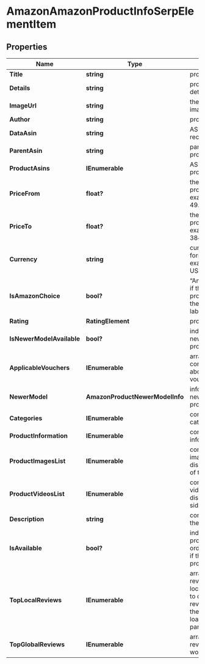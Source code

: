 # AmazonAmazonProductInfoSerpElementItem


## Properties

| Name | Type | Description | Notes |
|------------ | ------------- | ------------- | -------------|
**Title** | **string** | product title |[optional]|
**Details** | **string** | product specs and other details |[optional]|
**ImageUrl** | **string** | the URL of the product image |[optional]|
**Author** | **string** | product brand name |[optional]|
**DataAsin** | **string** | ASIN of the product received in a POST array |[optional]|
**ParentAsin** | **string** | parent ASIN of the product |[optional]|
**ProductAsins** | **IEnumerable<string>** | ASINs of all found product modifications |[optional]|
**PriceFrom** | **float?** | the lower limit of the product price range<br>example:<br>49.98 |[optional]|
**PriceTo** | **float?** | the upper limit of the product price range<br>example:<br>384.99 |[optional]|
**Currency** | **string** | currency in the ISO format<br>example:<br>USD |[optional]|
**IsAmazonChoice** | **bool?** | “Amazon’s choice” label<br>if the value is true, the product is marked with the “Amazon’s choice” label |[optional]|
**Rating** | **RatingElement** | product rating info |[optional]|
**IsNewerModelAvailable** | **bool?** | indicates whether the newer model of the product is available |[optional]|
**ApplicableVouchers** | **IEnumerable<AmazonApplicableVouchersItem>** | array of objects containing information about applicable vouchers |[optional]|
**NewerModel** | **AmazonProductNewerModelInfo** | information about the newer model of the product |[optional]|
**Categories** | **IEnumerable<ProductCategoryInfo>** | contains related product categories |[optional]|
**ProductInformation** | **IEnumerable<BaseProductInformationItem>** | contains related product information |[optional]|
**ProductImagesList** | **IEnumerable<string>** | contains URLs for all images of the product displayed on the left side of the main image |[optional]|
**ProductVideosList** | **IEnumerable<string>** | contains URLs for all videos of the product displayed on the right side of the main video |[optional]|
**Description** | **string** | contains description of the product |[optional]|
**IsAvailable** | **bool?** | indicates whether the product is available for ordering<br>if the value is true, the product can be ordered |[optional]|
**TopLocalReviews** | **IEnumerable<BaseAmazonSerpElementItem>** | array of objects with top reviews from target location<br>to obtain additional local reviews, you can specify the load_more_local_reviews parameter in Task POST |[optional]|
**TopGlobalReviews** | **IEnumerable<BaseAmazonSerpElementItem>** | array of objects with top reviews from around the world |[optional]|